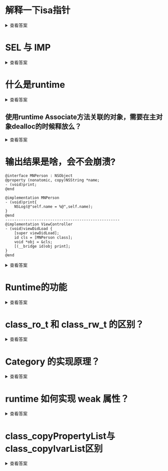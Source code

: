 # 解释一下isa指针

<details>
<summary>查看答案</summary>

 `isa`其实指向一个类的结构体，类结构体包含类的方法列表，属性列表，协议列表等。实例对象`isa`指向类对象，类对象的`isa`指向父类对象，父类对象的`isa` 指向根类对象，根类对象`isa`指向自己。

</details>

# SEL 与 IMP

<details>
<summary>查看答案</summary>

 `SEL`指代的方法的名称，`IMP`指代方法的具体实现。 

</details>

# 什么是runtime

<details>
<summary>查看答案</summary>

 `Runtime`是`OC`的运行时机制，主要时消息转发，对于`OC`来说，只有在运行时才能知道调用的函数。 

</details>

## 使用runtime Associate方法关联的对象，需要在主对象dealloc的时候释放么？

<details>
<summary>查看答案</summary>

 不管是在`ARC`还是`MRC`中关联的对象都不需要在主对象`delloc`时候释放，因为关联的对象释放的比较晚，会在`NSObject`调用`dealloc`方法中进行释放。 

</details>

# 输出结果是啥，会不会崩溃?

```objc
@interface MNPerson : NSObject
@property (nonatomic, copy)NSString *name;
- (void)print;
@end

@implementation MNPerson
- (void)print{
    NSLog(@"self.name = %@",self.name);
}
@end
---------------------------------------------------
@implementation ViewController
- (void)viewDidLoad {
    [super viewDidLoad];
    id cls = [MNPerson class];
    void *obj = &cls;
    [(__bridge id)obj print];
}
@end
```

<details>
<summary>查看答案</summary>

 输出结果为`self.name = <ViewController: 0x7fe667608ae0>`，不会崩溃。 

</details>

# Runtime的功能

<details>
<summary>查看答案</summary>

- 发送消息
- 交换方法
- 动态添加方法
- 关联属性
- 字典转模型

</details>

# class_ro_t 和 class_rw_t 的区别？

<details>
<summary>查看答案</summary>

  `class_ro_t`

> 包含了编译时期确定的协议列表`protocols`，方法列表`method_list`，属性列表`propertys`。

`class_rw_t`

> 包含了`class_ro_t`还包含编译和运行时全部的协议列表`protocols`，属性列表`propertys`，方法列表`mentods`。

</details>

# Category 的实现原理？

<details>
<summary>查看答案</summary>

 `Category`其实是一个`Category_t`的结构体，在运行时通过倒序的方法添加到原方法列表。所以分类的方法优先于原类的方法，分类的方法优先级取决于编译顺序。

</details>

# runtime 如何实现 weak 属性？

<details>
<summary>查看答案</summary>

  其实系统的内部维护着一个`weak`的`hashMap`,通过内存地址作为`key`，`weak`指针作为`value`，当对象的引用计数为0就会释放。

- 初始化时候，调用`objc_initWeak`创建一个`weak`指针指向对象内存地址
- 添加引用调用`objc_storeWeak() `。
- 当释放时候，会通过对象内存地址便利`weak`的`hashMap`，释放所有该对象的`weak`指针。

</details>

# class_copyPropertyList与class_copyIvarList区别

<details>
<summary>查看答案</summary>

- `class_copyPropertyList`只返回了对象`@property`声明的属性
- `class_copyIvarList`不仅返回对象`@property`的属性还包括了对象的实例变量。

</details>
